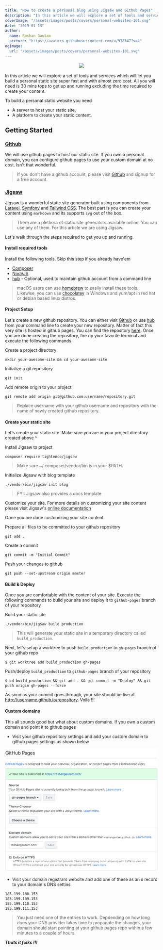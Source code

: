 ```yaml
---
title: "How to create a personal blog using Jigsaw and Github Pages"
description: "In this article we will explore a set of tools and services which will let you build a personal static site super fast and with almost zero cost. All you will need is 30 mins tops to get up and running excluding the time required to create your content."
coverImage: "/assets/images/posts/covers/personal-websites-101.svg"
date: "2019-01-13"
author:
  name: Roshan Gautam
  picture: "https://avatars.githubusercontent.com/u/978347?v=4"
ogImage:
  url: "/assets/images/posts/covers/personal-websites-101.svg"
---
```


<p style="text-align: center;">
  <image src="./personal-websites-101.svg"/>
</p>

In this article we will explore a set of tools and services which will let you build a personal static site super fast and with almost zero cost. All you will need is 30 mins tops to get up and running excluding the time required to create your content.

To build a personal static website you need

- A server to host your static site,
- A platform to create your static content.

## Getting Started

### [Github](https://github.com)

We will use github pages to host our static site. If you own a personal domain, you can configure github pages to use
your custom domain at no cost. Isn't that wonderful.

> If you don't have a github account, please visit [Github](https://github.com) and signup for a free account.

### [Jigsaw](http://jigsaw.tighten.co)

Jigsaw is a wonderful static site generator built using components from [Laravel](https://laravel.com/),
[Symfony](https://symfony.com/) and [Tailwind CSS](https://tailwindcss.com/). The best part is you can create your
content using `markdown` and its supports `svg` out of the box.

> There are a plethora of static site generators available online. You can use any of them. For this article we are
> using Jigsaw.

Let's walk through the steps required to get you up and running.

#### Install required tools

Install the following tools. Skip this step if you already have'em

- [Composer](https://getcomposer.org)
- [NodeJS](https://nodejs.org)
- [hub](https://hub.github.com/) - Optional, used to maintain github account from a command line

> macOS users can use [homebrew](https://brew.sh/) to easily install these tools. Likewise, you can use
> [chocolatey](https://chocolatey.org/) in Windows and yum/apt in red hat or debian based linux distros.

#### Project Setup

Let's create a new github repository. You can either visit [Github](https://github.com) or use
[hub](https://hub.github.com/) from your command line to create your new repository. Matter of fact this very site is
hosted in github pages. You can find the repository [here](https://github.com/roshangautam/roshangautam). Once you are
done creating the repository, fire up your favorite terminal and execute the following commands

Create a project directory

```sbtshell
mkdir your-awesome-site && cd your-awesome-site
```

Initialize a git repository

```sbtshell
git init
```

Add remote origin to your project

```sbtshell
git remote add origin git@github.com:username/repository.git
```

> Replace username with your github username and repository with the name of newly created github repository.

#### Create your static site

Let's create your static site. Make sure you are in your project directory created above ^

Install Jigsaw to project

```sbtshell
composer require tightenco/jigsaw
```

> Make sure ~/.composer/vendor/bin is in your $PATH.

Initialize Jigsaw with blog template

```sbtshell
./vendor/bin/jigsaw init blog
```

> FYI: Jigsaw also provides a docs template

Customize your site. For more details on customizing your site content please visit Jigsaw's
[online documentation](https://jigsaw.tighten.co/docs/installation/)

Once you are done customizing your site content

Prepare all files to be committed to your github repository

```sbtshell
git add .
```

Create a commit

```sbtshell
git commit -m "Initial Commit"
```

Push your changes to github

```sbtshell
git push --set-upstream origin master
```

#### Build & Deploy

Once you are comfortable with the content of your site. Execute the following commands to build your site and deploy it
to `github-pages` branch of your repository

Build your static site

```sbtshell
./vendor/bin/jigsaw build production
```

> This will generate your static site in a temporary directory called `build_production`.

Next, let's setup a worktree to push `build_production` to `gh-pages` branch of your github repo

```sbtshell
$ git worktree add build_production gh-pages
```

Push/deploy `build_production` to `github-pages` branch of your repository

```sbtshell
$ cd build_production && git add . && git commit -m "Deploy" && git push origin gh-pages --force
```

As soon as your commit goes through, your site should be live at http://username.github.io/repository. Voila !!!

#### Custom domains

This all sounds good but what about custom domains. If you own a custom domain and point it to github pages

- Visit your github repository settings and add your custom domain to github pages settings as shown below

![Github Pages Settings](./github-pages-settings.png)

- Visit your domain registrars website and add one of these as an `A` record to your domain's DNS settins

```sbtshell
185.199.108.153
185.199.109.153
185.199.110.153
185.199.111.153
```

> You just need one of the entries to work. Depdending on how long does your DNS provider takes time to propagate the
> changes, your domain should start pointing at your github pages repo within a few minutes to a couple of hours.

**_Thats it folks !!!_**
